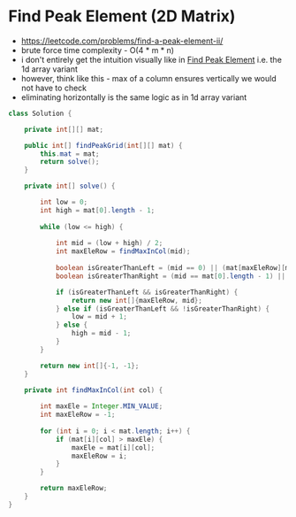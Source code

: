 # Find Peak Element (2D Matrix)

- https://leetcode.com/problems/find-a-peak-element-ii/
- brute force time complexity - O(4 * m * n) 
- i don't entirely get the intuition visually like in [Find Peak Element](/Step%204:%20Binary%20Search/Step%204.1/Find%20Peak%20Element.md) i.e. the 1d array variant
- however, think like this - max of a column ensures vertically we would not have to check
- eliminating horizontally is the same logic as in 1d array variant

```java
class Solution {

    private int[][] mat;

    public int[] findPeakGrid(int[][] mat) {
        this.mat = mat;
        return solve();
    }

    private int[] solve() {

        int low = 0;
        int high = mat[0].length - 1;
        
        while (low <= high) {
            
            int mid = (low + high) / 2;
            int maxEleRow = findMaxInCol(mid);
            
            boolean isGreaterThanLeft = (mid == 0) || (mat[maxEleRow][mid - 1] < mat[maxEleRow][mid]);
            boolean isGreaterThanRight = (mid == mat[0].length - 1) || (mat[maxEleRow][mid + 1] < mat[maxEleRow][mid]);

            if (isGreaterThanLeft && isGreaterThanRight) {
                return new int[]{maxEleRow, mid};
            } else if (isGreaterThanLeft && !isGreaterThanRight) {
                low = mid + 1;
            } else {
                high = mid - 1;
            }
        }

        return new int[]{-1, -1};
    }

    private int findMaxInCol(int col) {
        
        int maxEle = Integer.MIN_VALUE;
        int maxEleRow = -1;
        
        for (int i = 0; i < mat.length; i++) {
            if (mat[i][col] > maxEle) {
                maxEle = mat[i][col];
                maxEleRow = i;
            }
        }

        return maxEleRow;
    }
}
```
